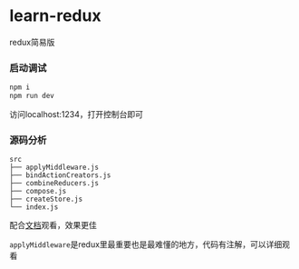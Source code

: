 # learn-redux

redux简易版

### 启动调试
```bash
npm i
npm run dev
```
访问localhost:1234，打开控制台即可

### 源码分析
```
src
├── applyMiddleware.js
├── bindActionCreators.js
├── combineReducers.js
├── compose.js
├── createStore.js
└── index.js
```
配合[文档](https://www.redux.org.cn/)观看，效果更佳

`applyMiddleware`是redux里最重要也是最难懂的地方，代码有注解，可以详细观看